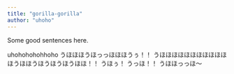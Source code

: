 ```yaml
---
title: "gorilla-gorilla"
author: "uhoho"
---
```


Some good sentences here.

uhohohohohhoho
うほほほうほっっほほほうぅ！！
うほほほほほほほほほほほほうほほうほうほうほうほほ！！
うほぅ！
うっほ！！
うほほっっほ～
